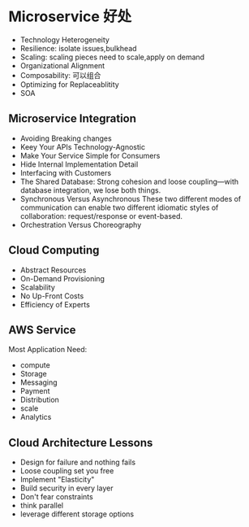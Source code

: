 # Microservice 好处

- Technology Heterogeneity
- Resilience: isolate issues,bulkhead
- Scaling: scaling pieces need to scale,apply on demand
- Organizational Alignment
- Composability: 可以组合
- Optimizing for Replaceablitity
- SOA

## Microservice Integration
- Avoiding Breaking changes
- Keey Your APIs Technology-Agnostic
- Make Your Service Simple for Consumers
- Hide Internal Implementation Detail
- Interfacing with Customers
- The Shared Database: Strong cohesion and loose coupling—with database integration, we lose both things.
- Synchronous Versus Asynchronous
These two different modes of communication can enable two different idiomatic styles of collaboration: request/response or event-based.
- Orchestration Versus Choreography

## Cloud Computing
- Abstract Resources
- On-Demand Provisioning
- Scalability
- No Up-Front Costs
- Efficiency of Experts

## AWS Service
Most Application Need:
- compute
- Storage
- Messaging
- Payment
- Distribution
- scale
- Analytics

## Cloud Architecture Lessons
- Design for failure and nothing fails
- Loose coupling set you free
- Implement "Elasticity"
- Build security in every layer
- Don't fear constraints
- think parallel
- leverage different storage options
